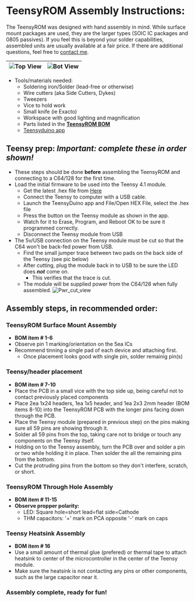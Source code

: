 # TeensyROM Assembly Instructions:

The TeensyROM was designed with hand assembly in mind. While surface mount packages are used, they are the larger types (SOIC IC packages and 0805 passives).  If you feel this is beyond your solder capabilities, assembled units are usually available at a fair price. If there are additional questions, feel free to [contact me](mailto:travis@sensoriumembedded.com).

| ![Top View](https://github.com/SensoriumEmbedded/TeensyROM/raw/main/media/v0.2b/v0.2b_top.jpg) | ![Bot View](https://github.com/SensoriumEmbedded/TeensyROM/raw/main/media/v0.2b/v0.2b_Bot.jpg) |
|--|--|

- Tools/materials needed: 
  - Soldering iron/Solder (lead-free or otherwise)
  - Wire cutters (aka Side Cutters, Dykes)
  - Tweezers
  - Vice to hold work
  - Small knife (ie Exacto)
  - Workspace with good lighting and magnification
  - Parts listed in the **[TeensyROM BOM](https://github.com/SensoriumEmbedded/TeensyROM/raw/main/PCB/v0.2%20archive/TeensyROM%20v0.2b%20BOM.xlsx)**
  - [Teensyduino app](https://www.pjrc.com/teensy/td_download.html)

## Teensy prep: *Important: complete these in order shown!*  
- These steps should be done **before** assembling the TeensyROM and connecting to a C64/128 for the first time.
- Load the initial firmware to be used into the Teensy 4.1 module. 
  - Get the latest .hex file from [Here](https://github.com/SensoriumEmbedded/TeensyROM/tree/main/Source/TeensyROM/build/teensy.avr.teensy41) 
  - Connect the Teensy to computer with a USB cable.
  - Launch the TeensyDuino app and File/Open HEX File, select the .hex file
  - Press the button on the Teensy module as shown in the app.
  - Watch for it to Erase, Program, and Reboot OK to be sure it programmed correctly.
  - Disconnect the Teensy module from USB
- The 5v/USB connection on the Teensy module must be cut so that the C64 won't be back-fed power from USB.
  - Find the small jumper trace between two pads on the back side of the Teensy (see pic below)
  - After cutting, plug the module back in to USB to be sure the LED does ***not*** come on.
    - This verifies that the trace is cut.
  - The module will be supplied power from the C64/128 when fully assembled.
![Pwr_cut_view](https://github.com/SensoriumEmbedded/TeensyROM/raw/main/media/Teensy/T41_pwr_cut.jpg)

## Assembly steps, in recommended order:
### TeensyROM Surface Mount Assembly
- **BOM item # 1-6**
- Observe pin 1 marking/orientation on the 5ea ICs
- Recommend tinning a single pad of each device and attaching first.
  - Once placement looks good with single pin, solder remainig pin(s)  

### Teensy/header placement
- **BOM item # 7-10**
- Place the PCB in a small vice with the top side up, being careful not to contact previously placed components
- Place 2ea 1x24 headers, 1ea 1x5 header, and 1ea 2x3 2mm header (BOM items 8-10) into the TeensyROM PCB with the longer pins facing down through the PCB.
- Place the Teensy module (prepared in previous step) on the pins making sure all 59 pins are showing through it.
- Solder all 59 pins from the top, taking care not to bridge or touch any components on the Teensy itself.
- Holding on to the Teensy assembly, turn the PCB over and solder a pin or two while holding it in place.  Then solder the all the remaining pins from the bottom.
- Cut the protruding pins from the bottom so they don't interfere, scratch, or short.

### TeensyROM Through Hole Assembly
- **BOM item # 11-15**
- **Observe propper polarity:**
  - LED: Square hole=short lead=flat side=Cathode
  - THM capacitors: '+' mark on PCA opposite '-' mark on caps
  
### Teensy Heatsink Assembly
- **BOM item # 16**
- Use a small amount of thermal glue (prefered) or thermal tape to attach heatsink to center of the microcontroller in the center of the Teensy module.
- Make sure the heatsink is not contacting any pins or other components, such as the large capacitor near it.

### **Assembly complete, ready for fun!**
